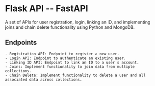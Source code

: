 # Flask API -- FastAPI
A set of APIs for user registration, login, linking an ID, and implementing joins and chain delete functionality using Python and MongoDB.

## Endpoints
    - Registration API: Endpoint to register a new user.    
    - Login API: Endpoint to authenticate an existing user.
    - Linking ID API: Endpoint to link an ID to a user's account.
    - Joins: Implement functionality to join data from multiple collections.
    - Chain Delete: Implement functionality to delete a user and all associated data across collections.

    